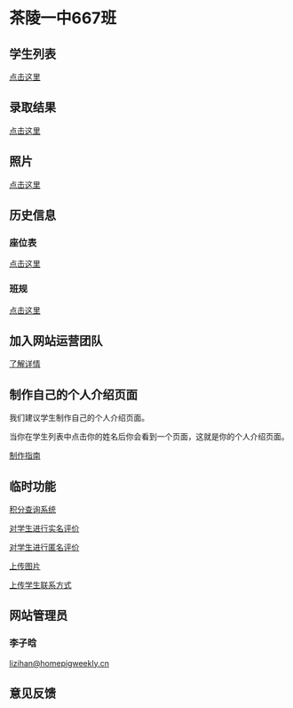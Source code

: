 # 茶陵一中667班

## 学生列表

[点击这里](/students/)

## 录取结果

[点击这里](/admission/)

## 照片

[点击这里](/pictures/)

## 历史信息

### 座位表

[点击这里](/history/zwb)

### 班规

[点击这里](/history/rules)

## 加入网站运营团队

[了解详情](/guidance/join_us/)

## 制作自己的个人介绍页面

我们建议学生制作自己的个人介绍页面。

当你在学生列表中点击你的姓名后你会看到一个页面，这就是你的个人介绍页面。

[制作指南](/guidance/personal_pages/)

## 临时功能

[积分查询系统](https://408491.yichafen.com/)

[对学生进行实名评价](https://docs.qq.com/form/page/DS01sbmZZY01sRVZm)

[对学生进行匿名评价](https://www.wjx.cn/vj/wjt0A0z.aspx)

[上传图片](https://docs.qq.com/form/page/DS1FjWndWYnlLSUpC)

[上传学生联系方式](https://docs.qq.com/form/page/DS2tkRHJxeWVyUVZo)

## 网站管理员

### 李子晗

<lizihan@homepigweekly.cn>

## 意见反馈

<script type='text/javascript' src='https://www.wjx.cn/handler/jqemed.ashx?activity=tIaI7RZ&width=760&source=iframe'></script>
